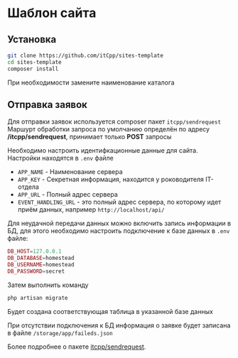 # Шаблон сайта

## Установка
```sh
git clone https://github.com/itCpp/sites-template
cd sites-template
composer install
```
При необходимости замените наименование каталога

## Отправка заявок
Для отправки заявок используется composer пакет `itcpp/sendrequest`
Маршурт обработки запроса по умолчанию определён по адресу **/itcpp/sendrequest**, принимает только **POST** запросы

Необходимо настроить идентифкационные данные для сайта. Настройки находятся в `.env` файле
- `APP_NAME` - Наименование сервера
- `APP_KEY` - Секретная информация, находится у роководителя IT-отдела
- `APP_URL` - Полный адрес сервера
- `EVENT_HANDLING_URL` - это полный адрес сервера, по которому идет приём данных, например `http://localhost/api/`

Для неудачной передачи данных можно включить запись информации в БД, для этого необходимо настроить подключение к базе данных в `.env` файле:
```php
DB_HOST=127.0.0.1
DB_DATABASE=homestead
DB_USERNAME=homestead
DB_PASSWORD=secret
```

Затем выполнить команду
```sh
php artisan migrate
```
Будет создана соответствующая таблица в указанной базе данных

При отсутствии подключения к БД информация о заявке будет записана в файле `/storage/app/faileds.json`

Более подробнее о пакете [itcpp/sendrequest](https://github.com/itCpp/sendrequest).